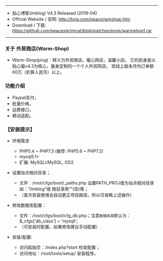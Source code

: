 

--- --- --- --- --- --- --- --- --- 

* 贴心博客(imblog) V4.3 Released (2019-04)
* Official Website / 官网: http://txjia.com/peace/wmshop.htm
* Download / 下载: https://github.com/peacexie/imcat/blob/patches/projs/warmshop1.rar

--- --- --- --- --- --- --- --- --- 


### 关于 外贸商店(Warm-Shop)

* Warm-Shop(ping)：释义为外贸商店，暖心网店，温馨小店。
  它的前身是以贴心猫v4.3为核心，量身定制的一个个人外贸网店。
  现线上版本月均订单额60万（折算人民币）以上。


### 功能介绍

* Paypal支付，
* 批量价格，
* 运费接口，
* 移动适配。


### 【安装提示】

* 环境需求
  - PHP5.4 ~ PHP7.3 (推荐: PHP5.6 ~ PHP7.2)
  - mysql5.1+
  - 扩展: MySQLi/MySQL, GD2

* 设置站点相对目录；
  - 文件：/root/cfgs/boot/_paths.php 设置PATH_PROJ值为站点相对目录如：“/imblog”或 根目录用“”(空)等；
  - （首次安装使用会自动更正项目路径，所以可省略上述操作）

* 修改数据库配置：
  - 文件：/root/cfgs/boot/cfg_db.php；注意`数据库类`默认为：$_cfgs['db_class'] = 'mysqli';
  - （可安装时配置，如果修改建议手动配置）

* 安装/配置: 
  - 访问起始页：/index.php?start 检查配置；
  - 访问地址：/root/tools/setup/ 安装程序。

